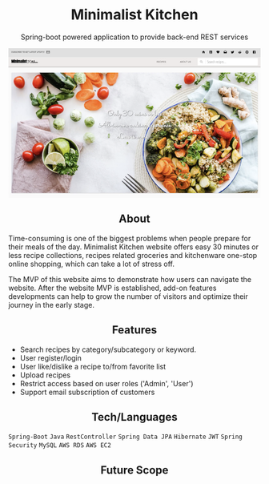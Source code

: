 <h1 align="center"> Minimalist Kitchen</h1>
<p align="center">Spring-boot powered application to provide back-end REST services</p>
<img align="center" src="https://github.com/xdietcode/mkitchen/blob/final/src/ext/mk_main.png">

<h2 align="center">About</h2>
Time-consuming is one of the biggest problems when people prepare for their meals of the day. Minimalist Kitchen website offers easy 30 minutes or less recipe collections, recipes related groceries and kitchenware one-stop online shopping, which can take a lot of stress off.

The MVP of this website aims to demonstrate how users can navigate the website. After the website MVP is established, add-on features developments can help to grow the number of visitors and optimize their journey in the early stage.

<h2 align="center">Features</h2>

*  Search recipes by category/subcategory or keyword.
*  User register/login
*  User like/dislike a recipe to/from favorite list
* Upload recipes
* Restrict access based on user roles ('Admin', 'User')
* Support email subscription of customers

<h2 align="center">Tech/Languages</h2>

`Spring-Boot` `Java` `RestController` `Spring Data JPA` `Hibernate` 
`JWT` `Spring Security` `MySQL` `AWS RDS` `AWS EC2`


<h2 align="center">Future Scope</h2>
